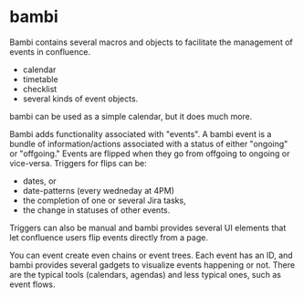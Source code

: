 # bambi
Bambi contains several macros and objects to facilitate the management of events in confluence.
- calendar
- timetable
- checklist
- several kinds of event objects. 

bambi can be used as a simple calendar, but it does much more. 

Bambi adds functionality associated with "events". A bambi event is a bundle of information/actions associated with a status of either "ongoing" or "offgoing." Events are flipped when they go from offgoing to ongoing or vice-versa. Triggers for flips can be:

- dates, or 
- date-patterns (every wedneday at 4PM) 
- the completion of one or several Jira tasks, 
- the change in statuses of other events. 

Triggers can also be manual and bambi provides several UI elements that let confluence users flip events directly from a page. 

You can event create even chains or event trees. Each event has an ID, and bambi provides several gadgets to visualize events happening or not. There are the typical tools (calendars, agendas) and less typical ones, such as event flows. 
